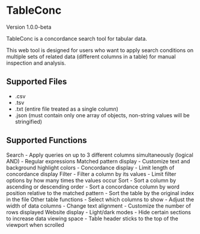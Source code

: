 # TableConc
Version 1.0.0-beta

TableConc is a concordance search tool for tabular data. 

This web tool is designed for users who want to apply search conditions on multiple sets of related data (different columns in a table) for manual inspection and analysis. 

## Supported Files
- .csv
- .tsv
- .txt (entire file treated as a single column)
- .json (must contain only one array of objects, non-string values will be stringified)

## Supported Functions
Search
    - Apply queries on up to 3 different columns simultaneously (logical AND)
    - Regular expressions
Matched pattern display
    - Customize text and background highlight colors
    - Concordance display
    - Limit length of concordance display
Filter
    - Filter a column by its values
    - Limit filter options by how many times the values occur
Sort
    - Sort a column by ascending or descending order
    - Sort a concordance column by word position relative to the matched pattern
    - Sort the table by the original index in the file
Other table functions
    - Select which columns to show
    - Adjust the width of data columns
    - Change text alignment
    - Customize the number of rows displayed
Website display
    - Light/dark modes
    - Hide certain sections to increase data viewing space
    - Table header sticks to the top of the viewport when scrolled
